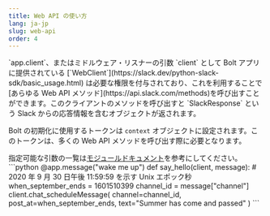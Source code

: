 ```yaml
---
title: Web API の使い方
lang: ja-jp
slug: web-api
order: 4
---
```


<div class="section-content">
`app.client`、またはミドルウェア・リスナーの引数 `client` として Bolt アプリに提供されている [`WebClient`](https://slack.dev/python-slack-sdk/basic_usage.html) は必要な権限を付与されており、これを利用することで[あらゆる Web API メソッド](https://api.slack.com/methods)を呼び出すことができます。このクライアントのメソッドを呼び出すと `SlackResponse` という Slack からの応答情報を含むオブジェクトが返されます。

Bolt の初期化に使用するトークンは `context` オブジェクトに設定されます。このトークンは、多くの Web API メソッドを呼び出す際に必要となります。

</div>

<div>
<span class="annotation">指定可能な引数の一覧は<a href="https://slack.dev/bolt-python/api-docs/slack_bolt/kwargs_injection/args.html" target="_blank">モジュールドキュメント</a>を参考にしてください。</span>
```python
@app.message("wake me up")
def say_hello(client, message):
    # 2020 年 9 月 30 日午後 11:59:59 を示す Unix エポック秒
    when_september_ends = 1601510399
    channel_id = message["channel"]
    client.chat_scheduleMessage(
        channel=channel_id,
        post_at=when_september_ends,
        text="Summer has come and passed"
    )
```
</div>